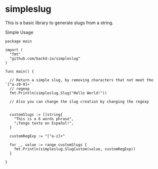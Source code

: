 # simpleslug

This is a basic library to generate slugs from a string.


Simple Usage


```
package main

import (
  "fmt"
  "github.com/backd-io/simpleslug"
)

func main() {

  // Return a simple slug, by removing characters that not meet the `[^a-z0-9]+`
  // regexp
  fmt.Println(simpleslug.Slug("Hello World!"))

  // Also you can change the slug creation by changing the regexp


  customSlugs := []string{
    "This is a 6 words phrase",
    "¡Tengo texto en Español!",
  }

  customRegExp := "[^a-z]+"

  for _, value := range customSlugs {
    fmt.Println(simpleslug.SlugCustom(value, customRegExp))
  }

}
```
